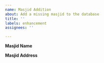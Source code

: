 ```yaml
---
name: Masjid Addition
about: Add a missing masjid to the database
title: ''
labels: enhancement
assignees: ''

---
```


**Masjid Name**  

**Masjid Address**
